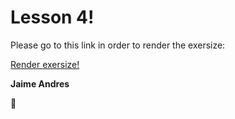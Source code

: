 # Lesson 4!

Please go to this link in order to render the exersize:

[Render exersize!](http://htmlpreview.github.com/?https://github.com/jaimeandrescatano/ekorre/blob/master/2017-Google-Developer-Challenge/Lesson-4/index.html)

**Jaime Andres**

:see_no_evil:
